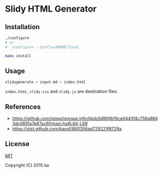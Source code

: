 # Slidy HTML Generator

## Installation

```sh
./configure
# or
# ./configure --prefix=$HOME/local

make install
```

## Usage

```sh
slidygenerate < input.md > index.html
```

`index.html`, `slidy.css` and `slidy.js` are destination files.

## References

* https://github.com/igrep/igreque.info/blob/b880fbf9ce0443f4c756a9843dc065fa7e67ac6f/main.hs#L64-L69
* https://gist.github.com/kaosf/860356ad729221f8729a

## License

[MIT](http://opensource.org/licenses/MIT)

Copyright (C) 2015 ka
